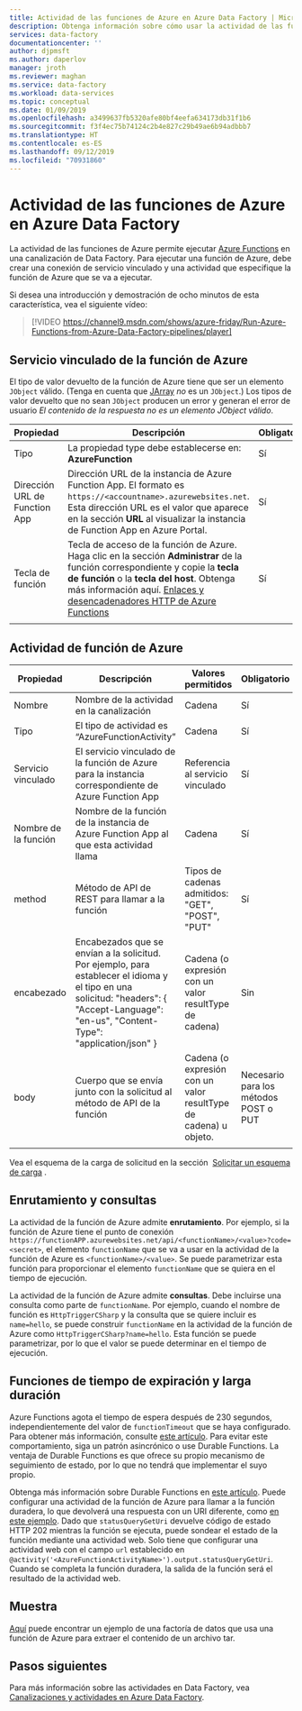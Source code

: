 ```yaml
---
title: Actividad de las funciones de Azure en Azure Data Factory | Microsoft Docs
description: Obtenga información sobre cómo usar la actividad de las funciones de Azure para ejecutar una función de Azure en una canalización de Data Factory.
services: data-factory
documentationcenter: ''
author: djpmsft
ms.author: daperlov
manager: jroth
ms.reviewer: maghan
ms.service: data-factory
ms.workload: data-services
ms.topic: conceptual
ms.date: 01/09/2019
ms.openlocfilehash: a3499637fb5320afe80bf4eefa634173db31f1b6
ms.sourcegitcommit: f3f4ec75b74124c2b4e827c29b49ae6b94adbbb7
ms.translationtype: HT
ms.contentlocale: es-ES
ms.lasthandoff: 09/12/2019
ms.locfileid: "70931860"
---
```

# <a name="azure-function-activity-in-azure-data-factory"></a>Actividad de las funciones de Azure en Azure Data Factory

La actividad de las funciones de Azure permite ejecutar [Azure Functions](../azure-functions/functions-overview.md) en una canalización de Data Factory. Para ejecutar una función de Azure, debe crear una conexión de servicio vinculado y una actividad que especifique la función de Azure que se va a ejecutar.

Si desea una introducción y demostración de ocho minutos de esta característica, vea el siguiente vídeo:

> [!VIDEO https://channel9.msdn.com/shows/azure-friday/Run-Azure-Functions-from-Azure-Data-Factory-pipelines/player]

## <a name="azure-function-linked-service"></a>Servicio vinculado de la función de Azure

El tipo de valor devuelto de la función de Azure tiene que ser un elemento `JObject` válido. (Tenga en cuenta que [JArray](https://www.newtonsoft.com/json/help/html/T_Newtonsoft_Json_Linq_JArray.htm) *no* es un `JObject`.) Los tipos de valor devuelto que no sean `JObject` producen un error y generan el error de usuario *El contenido de la respuesta no es un elemento JObject válido*.

| **Propiedad** | **Descripción** | **Obligatorio** |
| --- | --- | --- |
| Tipo   | La propiedad type debe establecerse en: **AzureFunction** | Sí |
| Dirección URL de Function App | Dirección URL de la instancia de Azure Function App. El formato es `https://<accountname>.azurewebsites.net`. Esta dirección URL es el valor que aparece en la sección **URL** al visualizar la instancia de Function App en Azure Portal.  | Sí |
| Tecla de función | Tecla de acceso de la función de Azure. Haga clic en la sección **Administrar** de la función correspondiente y copie la **tecla de función** o la **tecla del host**. Obtenga más información aquí. [Enlaces y desencadenadores HTTP de Azure Functions](../azure-functions/functions-bindings-http-webhook.md#authorization-keys) | Sí |
|   |   |   |

## <a name="azure-function-activity"></a>Actividad de función de Azure

| **Propiedad**  | **Descripción** | **Valores permitidos** | **Obligatorio** |
| --- | --- | --- | --- |
| Nombre  | Nombre de la actividad en la canalización  | Cadena | Sí |
| Tipo  | El tipo de actividad es “AzureFunctionActivity” | Cadena | Sí |
| Servicio vinculado | El servicio vinculado de la función de Azure para la instancia correspondiente de Azure Function App  | Referencia al servicio vinculado | Sí |
| Nombre de la función  | Nombre de la función de la instancia de Azure Function App al que esta actividad llama | Cadena | Sí |
| method  | Método de API de REST para llamar a la función | Tipos de cadenas admitidos: "GET", "POST", "PUT"   | Sí |
| encabezado  | Encabezados que se envían a la solicitud. Por ejemplo, para establecer el idioma y el tipo en una solicitud: "headers": { "Accept-Language": "en-us", "Content-Type": "application/json" } | Cadena (o expresión con un valor resultType de cadena) | Sin |
| body  | Cuerpo que se envía junto con la solicitud al método de API de la función  | Cadena (o expresión con un valor resultType de cadena) u objeto.   | Necesario para los métodos POST o PUT |
|   |   |   | |

Vea el esquema de la carga de solicitud en la sección  [Solicitar un esquema de carga](control-flow-web-activity.md#request-payload-schema) .

## <a name="routing-and-queries"></a>Enrutamiento y consultas

La actividad de la función de Azure admite **enrutamiento**. Por ejemplo, si la función de Azure tiene el punto de conexión `https://functionAPP.azurewebsites.net/api/<functionName>/<value>?code=<secret>`, el elemento `functionName` que se va a usar en la actividad de la función de Azure es `<functionName>/<value>`. Se puede parametrizar esta función para proporcionar el elemento `functionName` que se quiera en el tiempo de ejecución.

La actividad de la función de Azure admite **consultas**. Debe incluirse una consulta como parte de `functionName`. Por ejemplo, cuando el nombre de función es `HttpTriggerCSharp` y la consulta que se quiere incluir es `name=hello`, se puede construir `functionName` en la actividad de la función de Azure como `HttpTriggerCSharp?name=hello`. Esta función se puede parametrizar, por lo que el valor se puede determinar en el tiempo de ejecución.

## <a name="timeout-and-long-running-functions"></a>Funciones de tiempo de expiración y larga duración

Azure Functions agota el tiempo de espera después de 230 segundos, independientemente del valor de `functionTimeout` que se haya configurado. Para obtener más información, consulte [este artículo](../azure-functions/functions-versions.md#timeout). Para evitar este comportamiento, siga un patrón asincrónico o use Durable Functions. La ventaja de Durable Functions es que ofrece su propio mecanismo de seguimiento de estado, por lo que no tendrá que implementar el suyo propio.

Obtenga más información sobre Durable Functions en [este artículo](../azure-functions/durable/durable-functions-overview.md). Puede configurar una actividad de la función de Azure para llamar a la función duradera, lo que devolverá una respuesta con un URI diferente, como [en este ejemplo](../azure-functions/durable/durable-functions-http-features.md#http-api-url-discovery). Dado que `statusQueryGetUri` devuelve código de estado HTTP 202 mientras la función se ejecuta, puede sondear el estado de la función mediante una actividad web. Solo tiene que configurar una actividad web con el campo `url` establecido en `@activity('<AzureFunctionActivityName>').output.statusQueryGetUri`. Cuando se completa la función duradera, la salida de la función será el resultado de la actividad web.


## <a name="sample"></a>Muestra

[Aquí](https://github.com/Azure/Azure-DataFactory/tree/master/SamplesV2/UntarAzureFilesWithAzureFunction) puede encontrar un ejemplo de una factoría de datos que usa una función de Azure para extraer el contenido de un archivo tar.

## <a name="next-steps"></a>Pasos siguientes

Para más información sobre las actividades en Data Factory, vea [Canalizaciones y actividades en Azure Data Factory](concepts-pipelines-activities.md).
